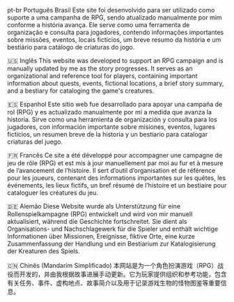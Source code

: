 pt-br Português Brasil
Este site foi desenvolvido para ser utilizado como suporte a uma campanha de RPG, sendo atualizado manualmente por mim conforme a história avança. Ele serve como uma ferramenta de organização e consulta para jogadores, contendo informações importantes sobre missões, eventos, locais fictícios, um breve resumo da história e um bestiário para catálogo de criaturas do jogo.

🇺🇸 Inglês
This website was developed to support an RPG campaign and is manually updated by me as the story progresses. It serves as an organizational and reference tool for players, containing important information about quests, events, fictional locations, a brief story summary, and a bestiary for cataloging the game's creatures.

🇪🇸 Espanhol
Este sitio web fue desarrollado para apoyar una campaña de rol (RPG) y es actualizado manualmente por mí a medida que avanza la historia. Sirve como una herramienta de organización y consulta para los jugadores, con información importante sobre misiones, eventos, lugares ficticios, un resumen breve de la historia y un bestiario para catalogar criaturas del juego.

🇫🇷 Francês
Ce site a été développé pour accompagner une campagne de jeu de rôle (RPG) et est mis à jour manuellement par moi au fur et à mesure de l’avancement de l’histoire. Il sert d’outil d’organisation et de référence pour les joueurs, contenant des informations importantes sur les quêtes, les événements, les lieux fictifs, un bref résumé de l’histoire et un bestiaire pour cataloguer les créatures du jeu.

🇩🇪 Alemão
Diese Website wurde als Unterstützung für eine Rollenspielkampagne (RPG) entwickelt und wird von mir manuell aktualisiert, während die Geschichte fortschreitet. Sie dient als Organisations- und Nachschlagewerk für die Spieler und enthält wichtige Informationen über Missionen, Ereignisse, fiktive Orte, eine kurze Zusammenfassung der Handlung und ein Bestiarium zur Katalogisierung der Kreaturen des Spiels.

🇨🇳 Chinês (Mandarim Simplificado)
本网站是为一个角色扮演游戏（RPG）战役而开发的，并由我根据故事进展手动更新。它为玩家提供组织和参考功能，包含有关任务、事件、虚构地点、故事简介以及用于记录游戏生物的怪物图鉴等重要信息。
